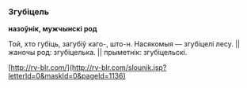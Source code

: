 ### Згубіцель
**назоўнік, мужчынскі род**

Той, хто губіць, загубіў каго-, што-н. Насякомыя — згубіцелі лесу. || жаночы род: згубіцелька. || прыметнік: згубіцельскі.

<a rel="author">[http://rv-blr.com/](http://rv-blr.com/slounik.jsp?letterId=0&maskId=0&pageId=1136)</a>
